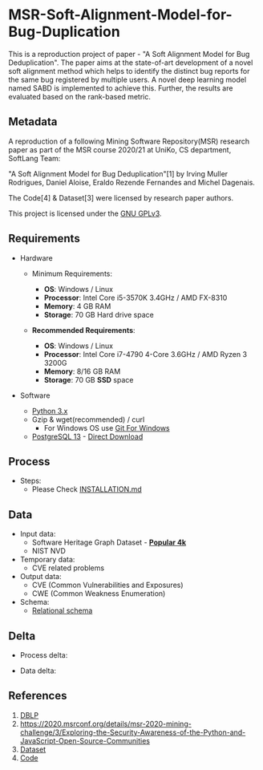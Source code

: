 # MSR-Soft-Alignment-Model-for-Bug-Duplication
This is a reproduction project of paper - "A Soft Alignment Model for Bug Deduplication". The paper aims at the state-of-art development of a novel soft alignment method which helps to identify the distinct bug reports for the same bug registered by multiple users. A novel deep learning model named SABD is implemented to achieve this. Further, the results are evaluated based on the rank-based metric.

##  Metadata 

A reproduction of a following Mining Software Repository(MSR) research paper as part of the MSR course 2020/21 at UniKo, CS department, SoftLang Team:  

"A Soft Alignment Model for Bug Deduplication"[1] by Irving Muller Rodrigues, Daniel Aloise, Eraldo Rezende Fernandes and Michel Dagenais.

The Code[4] & Dataset[3] were licensed by research paper authors.

This project is licensed under the [GNU GPLv3](LICENSE.md).

## Requirements 

- Hardware
    - Minimum Requirements:  
        - **OS**: Windows / Linux
        - **Processor**: Intel Core i5-3570K 3.4GHz / AMD FX-8310
        - **Memory**: 4 GB RAM
        - **Storage**: 70 GB Hard drive space

    - **Recommended Requirements**:  
        - **OS**: Windows / Linux
        - **Processor**:  Intel Core i7-4790 4-Core 3.6GHz / AMD Ryzen 3 3200G
        - **Memory**: 8/16 GB RAM
        - **Storage**: 70 GB **SSD** space

- Software
    - [Python 3.x](https://www.python.org/downloads/)
    - Gzip & wget(recommended) / curl
        - For Windows OS use [Git For Windows](https://git-scm.com/download/win)
    - [PostgreSQL 13](https://www.postgresql.org/download/) - [Direct Download](https://www.enterprisedb.com/downloads/postgres-postgresql-downloads)


## Process

- Steps:
    - Please Check [INSTALLATION.md](doc/INSTALLATION.md)

## Data

- Input data:
    - Software Heritage Graph Dataset - **[Popular 4k](data/popular-4k)**
    - NIST NVD
- Temporary data:
    - CVE related problems
- Output data:
    - CVE (Common Vulnerabilities and Exposures)
    - CWE (Common Weakness Enumeration)
- Schema:
    - [Relational schema](https://docs.softwareheritage.org/devel/swh-dataset/graph/schema.html)


## Delta

- Process delta:

- Data delta:

## References

1. [DBLP](https://dblp.org/rec/conf/msr/RodriguesAFD20.html?view=bibtex)
2. https://2020.msrconf.org/details/msr-2020-mining-challenge/3/Exploring-the-Security-Awareness-of-the-Python-and-JavaScript-Open-Source-Communities
3. [Dataset](https://zenodo.org/record/3922012#.YBUloehKhnI)
4. [Code](https://github.com/irving-muller/soft_alignment_model_bug_deduplication)
